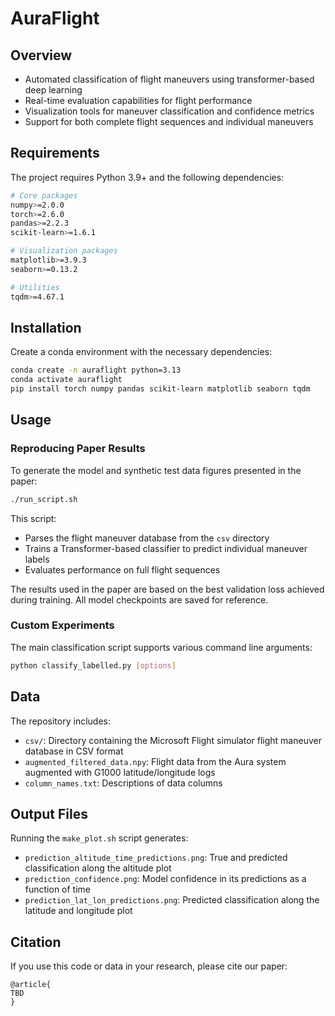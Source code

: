 # AuraFlight
## Overview
- Automated classification of flight maneuvers using transformer-based deep learning
- Real-time evaluation capabilities for flight performance
- Visualization tools for maneuver classification and confidence metrics
- Support for both complete flight sequences and individual maneuvers

## Requirements
The project requires Python 3.9+ and the following dependencies:
```bash
# Core packages
numpy>=2.0.0
torch>=2.6.0
pandas>=2.2.3
scikit-learn>=1.6.1

# Visualization packages
matplotlib>=3.9.3
seaborn>=0.13.2

# Utilities
tqdm>=4.67.1
```

## Installation

Create a conda environment with the necessary dependencies:

```bash
conda create -n auraflight python=3.13
conda activate auraflight
pip install torch numpy pandas scikit-learn matplotlib seaborn tqdm
```

## Usage

### Reproducing Paper Results

To generate the model and synthetic test data figures presented in the paper:

```bash
./run_script.sh
```

This script:
- Parses the flight maneuver database from the `csv` directory
- Trains a Transformer-based classifier to predict individual maneuver labels
- Evaluates performance on full flight sequences

The results used in the paper are based on the best validation loss achieved during training. All model checkpoints are saved for reference.

### Custom Experiments

The main classification script supports various command line arguments:

```bash
python classify_labelled.py [options]
```

## Data

The repository includes:
- `csv/`: Directory containing the Microsoft Flight simulator flight maneuver database in CSV format
- `augmented_filtered_data.npy`: Flight data from the Aura system augmented with G1000 latitude/longitude logs
- `column_names.txt`: Descriptions of data columns

## Output Files

Running the `make_plot.sh` script generates:
- `prediction_altitude_time_predictions.png`: True and predicted classification along the altitude plot
- `prediction_confidence.png`: Model confidence in its predictions as a function of time
- `prediction_lat_lon_predictions.png`: Predicted classification along the latitude and longitude plot

## Citation

If you use this code or data in your research, please cite our paper:

```
@article{
TBD
}
```

